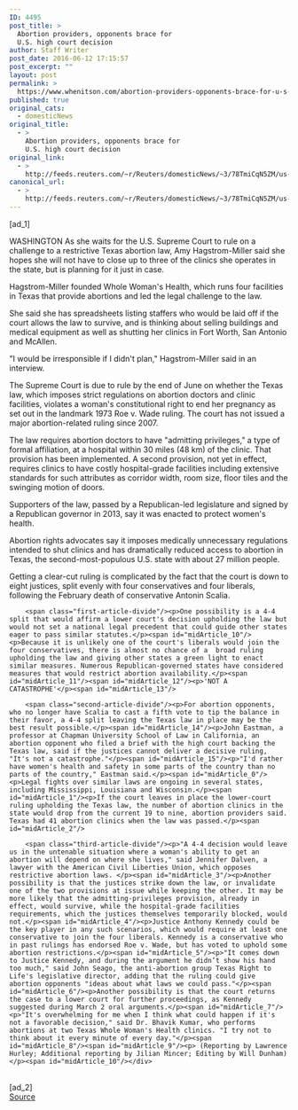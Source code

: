 ```yaml
---
ID: 4495
post_title: >
  Abortion providers, opponents brace for
  U.S. high court decision
author: Staff Writer
post_date: 2016-06-12 17:15:57
post_excerpt: ""
layout: post
permalink: >
  https://www.whenitson.com/abortion-providers-opponents-brace-for-u-s-high-court-decision/
published: true
original_cats:
  - domesticNews
original_title:
  - >
    Abortion providers, opponents brace for
    U.S. high court decision
original_link:
  - >
    http://feeds.reuters.com/~r/Reuters/domesticNews/~3/78TmiCqN5ZM/us-usa-court-abortion-idUSKCN0YY0GQ
canonical_url:
  - >
    http://feeds.reuters.com/~r/Reuters/domesticNews/~3/78TmiCqN5ZM/us-usa-court-abortion-idUSKCN0YY0GQ
---
```

 [ad_1]
<br><div id="articleText">
<span id="midArticle_start"/>

<span id="midArticle_0"/><span class="focusParagraph" readability="6"><p><span class="articleLocation">WASHINGTON</span> As she waits for the U.S. Supreme Court to rule on a challenge to a restrictive Texas abortion law, Amy Hagstrom-Miller said she hopes she will not have to close up to three of the clinics she operates in the state, but is planning for it just in case.</p></span><span id="midArticle_1"/><p>Hagstrom-Miller founded Whole Woman's Health, which runs four facilities in Texas that provide abortions and led the legal challenge to the law.</p><span id="midArticle_2"/><p>She said she has spreadsheets listing staffers who would be laid off if the court allows the law to survive, and is thinking about selling buildings and medical equipment as well as shutting her clinics in Fort Worth, San Antonio and McAllen.</p><span id="midArticle_3"/><p>"I would be irresponsible if I didn't plan," Hagstrom-Miller said in an interview.</p><span id="midArticle_4"/><p>The Supreme Court is due to rule by the end of June on whether the Texas law, which imposes strict regulations on abortion doctors and clinic facilities, violates a woman's constitutional right to end her pregnancy as set out in the landmark 1973 Roe v. Wade ruling. The court has not issued a major abortion-related ruling since 2007.</p><span id="midArticle_5"/><p>The law requires abortion doctors to have "admitting privileges," a type of formal affiliation, at a hospital within 30 miles (48 km) of the clinic. That provision has been implemented. A second provision, not yet in effect, requires clinics to have costly hospital-grade facilities including extensive standards for such attributes as corridor width, room size, floor tiles and the swinging motion of doors.</p><span id="midArticle_6"/><p>Supporters of the law, passed by a Republican-led legislature and signed by a Republican governor in 2013, say it was enacted to protect women's health.</p><span id="midArticle_7"/><p>Abortion rights advocates say it imposes medically unnecessary regulations intended to shut clinics and has dramatically reduced access to abortion in Texas, the second-most-populous U.S. state with about 27 million people.</p><span id="midArticle_8"/><p>Getting a clear-cut ruling is complicated by the fact that the court is down to eight justices, split evenly with four conservatives and four liberals, following the February death of conservative Antonin Scalia.</p><span id="midArticle_9"/>
        
        <span class="first-article-divide"/><p>One possibility is a 4-4 split that would affirm a lower court's decision upholding the law but would not set a national legal precedent that could guide other states eager to pass similar statutes.</p><span id="midArticle_10"/><p>Because it is unlikely one of the court's liberals would join the four conservatives, there is almost no chance of a  broad ruling upholding the law and giving other states a green light to enact similar measures. Numerous Republican-governed states have considered measures that would restrict abortion availability.</p><span id="midArticle_11"/><span id="midArticle_12"/><p>'NOT A CATASTROPHE'</p><span id="midArticle_13"/>
        
        <span class="second-article-divide"/><p>For abortion opponents, who no longer have Scalia to cast a fifth vote to tip the balance in their favor, a 4-4 split leaving the Texas law in place may be the best result possible.</p><span id="midArticle_14"/><p>John Eastman, a professor at Chapman University School of Law in California, an abortion opponent who filed a brief with the high court backing the Texas law, said if the justices cannot deliver a decisive ruling, "It's not a catastrophe."</p><span id="midArticle_15"/><p>"I'd rather have women's health and safety in some parts of the country than no parts of the country," Eastman said.</p><span id="midArticle_0"/><p>Legal fights over similar laws are ongoing in several states, including Mississippi, Louisiana and Wisconsin.</p><span id="midArticle_1"/><p>If the court leaves in place the lower-court ruling upholding the Texas law, the number of abortion clinics in the state would drop from the current 19 to nine, abortion providers said. Texas had 41 abortion clinics when the law was passed.</p><span id="midArticle_2"/>
        
        <span class="third-article-divide"/><p>"A 4-4 decision would leave us in the untenable situation where a woman's ability to get an abortion will depend on where she lives," said Jennifer Dalven, a lawyer with the American Civil Liberties Union, which opposes restrictive abortion laws. </p><span id="midArticle_3"/><p>Another possibility is that the justices strike down the law, or invalidate one of the two provisions at issue while keeping the other. It may be more likely that the admitting-privileges provision, already in effect, would survive, while the hospital-grade facilities requirements, which the justices themselves temporarily blocked, would not.</p><span id="midArticle_4"/><p>Justice Anthony Kennedy could be the key player in any such scenarios, which would require at least one conservative to join the four liberals. Kennedy is a conservative who in past rulings has endorsed Roe v. Wade, but has voted to uphold some abortion restrictions.</p><span id="midArticle_5"/><p>"It comes down to Justice Kennedy, and during the argument he didn’t show his hand too much," said John Seago, the anti-abortion group Texas Right to Life's legislative director, adding that the ruling could give abortion opponents "ideas about what laws we could pass."</p><span id="midArticle_6"/><p>Another possibility is that the court returns the case to a lower court for further proceedings, as Kennedy suggested during March 2 oral arguments.</p><span id="midArticle_7"/><p>"It's overwhelming for me when I think what could happen if it's not a favorable decision," said Dr. Bhavik Kumar, who performs abortions at two Texas Whole Woman's Health clinics. "I try not to think about it every minute of every day."</p><span id="midArticle_8"/><span id="midArticle_9"/><p> (Reporting by Lawrence Hurley; Additional reporting by Jilian Mincer; Editing by Will Dunham)</p><span id="midArticle_10"/></div>
<br>[ad_2]
<br><a href="http://feeds.reuters.com/~r/Reuters/domesticNews/~3/78TmiCqN5ZM/us-usa-court-abortion-idUSKCN0YY0GQ">Source </a>